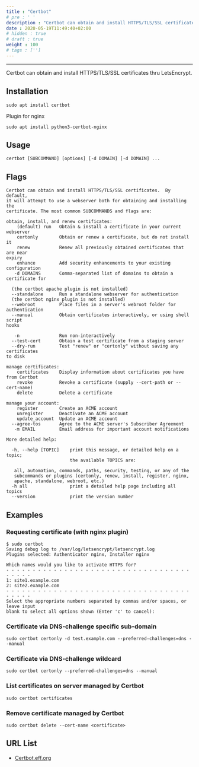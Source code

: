 ```yaml
---
title : "Certbot"
# pre : ' '
description : "Certbot can obtain and install HTTPS/TLS/SSL certificates thru LetsEncrypt."
date : 2020-05-19T11:49:40+02:00
# hidden : true
# draft : true
weight : 100
# tags : ['']
---
```


---

Certbot can obtain and install HTTPS/TLS/SSL certificates thru LetsEncrypt.

## Installation

```plain
sudo apt install certbot
```

Plugin for nginx

```plain
sudo apt install python3-certbot-nginx
```

## Usage

```plain
certbot [SUBCOMMAND] [options] [-d DOMAIN] [-d DOMAIN] ...
```

## Flags

```plain
Certbot can obtain and install HTTPS/TLS/SSL certificates.  By default,
it will attempt to use a webserver both for obtaining and installing the
certificate. The most common SUBCOMMANDS and flags are:

obtain, install, and renew certificates:
    (default) run   Obtain & install a certificate in your current webserver
    certonly        Obtain or renew a certificate, but do not install it
    renew           Renew all previously obtained certificates that are near
expiry
    enhance         Add security enhancements to your existing configuration
   -d DOMAINS       Comma-separated list of domains to obtain a certificate for

  (the certbot apache plugin is not installed)
  --standalone      Run a standalone webserver for authentication
  (the certbot nginx plugin is not installed)
  --webroot         Place files in a server's webroot folder for authentication
  --manual          Obtain certificates interactively, or using shell script
hooks

   -n               Run non-interactively
  --test-cert       Obtain a test certificate from a staging server
  --dry-run         Test "renew" or "certonly" without saving any certificates
to disk

manage certificates:
    certificates    Display information about certificates you have from Certbot
    revoke          Revoke a certificate (supply --cert-path or --cert-name)
    delete          Delete a certificate

manage your account:
    register        Create an ACME account
    unregister      Deactivate an ACME account
    update_account  Update an ACME account
  --agree-tos       Agree to the ACME server's Subscriber Agreement
   -m EMAIL         Email address for important account notifications

More detailed help:

  -h, --help [TOPIC]    print this message, or detailed help on a topic;
                        the available TOPICS are:

   all, automation, commands, paths, security, testing, or any of the
   subcommands or plugins (certonly, renew, install, register, nginx,
   apache, standalone, webroot, etc.)
  -h all                print a detailed help page including all topics
  --version             print the version number

```

## Examples

### Requesting certificate (with nginx plugin)

```plain
$ sudo certbot
Saving debug log to /var/log/letsencrypt/letsencrypt.log
Plugins selected: Authenticator nginx, Installer nginx

Which names would you like to activate HTTPS for?
- - - - - - - - - - - - - - - - - - - - - - - - - - - - - - - - - - - - - - - -
1: site1.example.com
2: site2.example.com
- - - - - - - - - - - - - - - - - - - - - - - - - - - - - - - - - - - - - - - -
Select the appropriate numbers separated by commas and/or spaces, or leave input
blank to select all options shown (Enter 'c' to cancel):
```

### Certificate via DNS-challenge specific sub-domain

```plain
sudo certbot certonly -d test.example.com --preferred-challenges=dns --manual
```

### Certificate via DNS-challenge wildcard

```plain
sudo certbot certonly --preferred-challenges=dns --manual
```

### List certificates on server managed by Certbot

```plain
sudo certbot certificates
```

### Remove certificate managed by Certbot

```plain
sudo certbot delete --cert-name <certificate>
```

## URL List

- [Certbot.eff.org](https://certbot.eff.org/)
